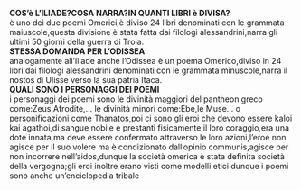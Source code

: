 **COS’è L’ILIADE?COSA NARRA?IN QUANTI LIBRI è DIVISA?**  
è uno dei due poemi Omerici,è diviso 24 libri denominati con le grammata maiuscole,questa divisione è stata fatta dai filologi alessandrini,narra gli ultimi 50 giorni della guerra di Troia.  
**STESSA DOMANDA PER L’ODISSEA**  
analogamente all’Iliade anche l’Odissea è un poema Omerico,diviso in 24 libri dai filologi alessandrini denominati con le grammata minuscole,narra il nostos di Ulisse verso la sua patria Itaca.  
**QUALI SONO I PERSONAGGI DEI POEMI**  
i personaggi dei poemi sono le divinità maggiori del pantheon greco come:Zeus,Afrodite,... le divinità minori come:Ebe,le Muse… o personificazioni come Thanatos,poi ci sono gli eroi che devono essere kaloi kai agathoi,di sangue nobile e prestanti fisicamente,il loro coraggio,era una dote innata,ma deve essere confermato attraverso le loro azioni,l’eroe non agisce per il suo volere ma è condizionato dall’opinio communis,agisce per non incorrere nell’aidos,dunque la società omerica è stata definita società della vergogna;gli eroi inoltre erano visti come modelli etici dunque i poemi sono anche un’enciclopedia tribale  
